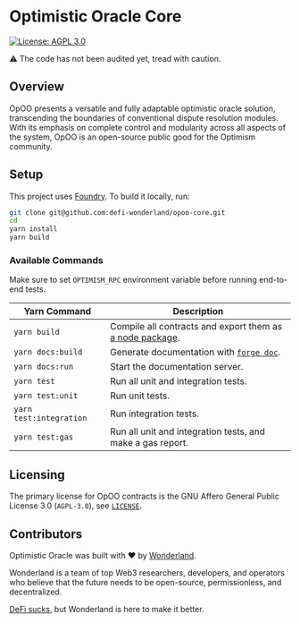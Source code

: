 # Optimistic Oracle Core

[![License: AGPL 3.0](https://img.shields.io/badge/License-AGPL%203.0-blue.svg)](https://github.com/defi-wonderland/opoo-core/blob/main/LICENSE)

⚠️ The code has not been audited yet, tread with caution.

## Overview

OpOO presents a versatile and fully adaptable optimistic oracle solution, transcending the boundaries of conventional dispute resolution modules. With its emphasis on complete control and modularity across all aspects of the system, OpOO is an open-source public good for the Optimism community.

## Setup

This project uses [Foundry](https://book.getfoundry.sh/). To build it locally, run:

```sh
git clone git@github.com:defi-wonderland/opoo-core.git
cd
yarn install
yarn build
```

### Available Commands

Make sure to set `OPTIMISM_RPC` environment variable before running end-to-end tests.

| Yarn Command              | Description                                                                                                                     |
| ------------------------- | ------------------------------------------------------------------------------------------------------------------------------- |
| `yarn build`              | Compile all contracts and export them as [a node package](https://www.npmjs.com/package/@defi-wonderland/opoo-core-interfaces). |
| `yarn docs:build`         | Generate documentation with [`forge doc`](https://book.getfoundry.sh/reference/forge/forge-doc).                                |
| `yarn docs:run`           | Start the documentation server.                                                                                                 |
| `yarn test`               | Run all unit and integration tests.                                                                                             |
| `yarn test:unit`          | Run unit tests.                                                                                                                 |
| `yarn test:integration`   | Run integration tests.                                                                                                          |
| `yarn test:gas`           | Run all unit and integration tests, and make a gas report.                                                                      |

## Licensing

The primary license for OpOO contracts is the GNU Affero General Public License 3.0 (`AGPL-3.0`), see [`LICENSE`](./LICENSE).

## Contributors

Optimistic Oracle was built with ❤️ by [Wonderland](https://defi.sucks).

Wonderland is a team of top Web3 researchers, developers, and operators who believe that the future needs to be open-source, permissionless, and decentralized.

[DeFi sucks](https://defi.sucks), but Wonderland is here to make it better.
